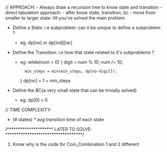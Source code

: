 // APPROACH: 
    - Always draw a recursion tree to know state and transition
    - direct tabulation approach: 
    - after know state, transition, bc
    - move from smaller to larger state: till you've solved the main problem

- Define a State: i.e subproblem: can it be unique to define a subproblem ?
    - eg: dp[no] or dp[ind][tar]

- Define the Transition: i.e how that state related to it's subproblems ?
    - eg: while(num > 0) {
            digit = num % 10; num /= 10;

            min_steps = min(min_steps, dp[no-digit]);
        }
        dp[no] = 1 + min_steps

- Define the BC(a very small state that can be trivially solved)
    - eg: dp[0] = 0

// TIME COMPLEXITY:

-  (# states) * avg transition time of each state

/********************* LATER TO SOLVE: ***********************************/
1. Know why is the code for Coin_Combination 1 and 2 different

